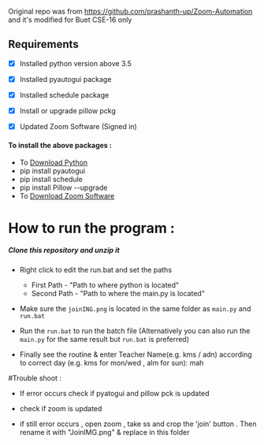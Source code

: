 Original repo was from https://github.com/prashanth-up/Zoom-Automation and it's modified for Buet CSE-16 only


## Requirements 
- [x] Installed python version above 3.5
- [x] Installed pyautogui package
- [x] Installed schedule package
- [X] Install or upgrade pillow pckg
- [x] Updated Zoom Software (Signed in)


#### To install the above packages :
+ To [Download Python](https://www.python.org/downloads/)
+ pip install pyautogui
+ pip install schedule
+ pip install Pillow --upgrade
+ To [Download Zoom Software](https://zoom.us/download#client_4meeting)


# How to run the program :
##### Clone this repository and unzip it

* Right click to edit the run.bat and set the paths
  * First Path - "Path to where python is located"
  * Second Path - "Path to where the main.py is located"

* Make sure the `joinING.png` is located in the same folder as `main.py` and `run.bat`

* Run the `run.bat` to run the batch file (Alternatively you can also run the `main.py` for the same result but `run.bat` is preferred)

* Finally see the routine & enter Teacher Name(e.g. kms / adn) according to correct day (e.g. kms for mon/wed , alm for sun): mah



#Trouble shoot :

* If error occurs check if pyatogui and pillow pck is updated

* check if zoom is updated

* if still error occurs , open zoom , take ss and crop the 'join' button . Then rename it with "JoinIMG.png" & replace in this folder




